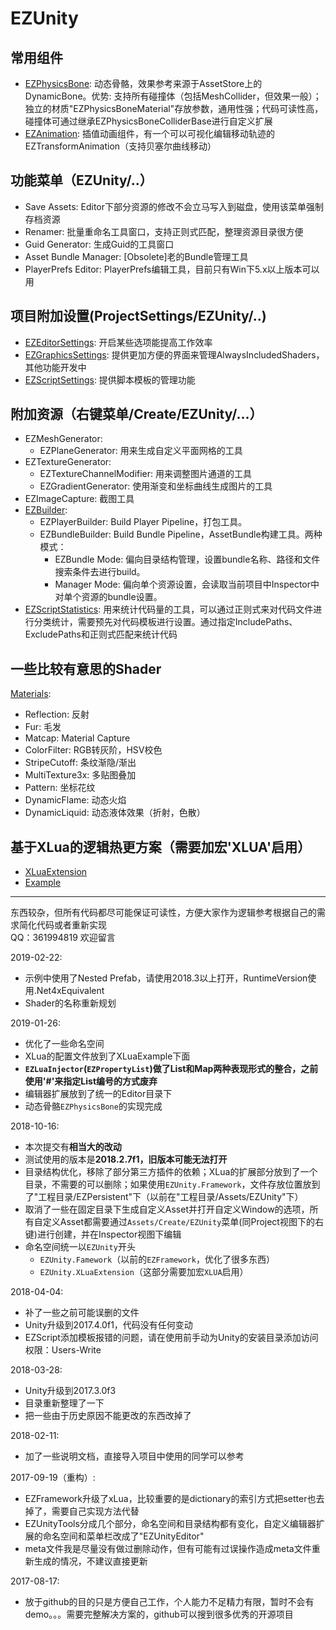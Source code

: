 # EZUnity

## 常用组件

- [EZPhysicsBone](Assets/EZUnity/EZPhysicsBone): 动态骨骼，效果参考来源于AssetStore上的DynamicBone。优势: 支持所有碰撞体（包括MeshCollider，但效果一般）；独立的材质"EZPhysicsBoneMaterial"存放参数，通用性强；代码可读性高，碰撞体可通过继承EZPhysicsBoneColliderBase进行自定义扩展
- [EZAnimation](Assets/EZUnity/EZAnimation): 插值动画组件，有一个可以可视化编辑移动轨迹的EZTransformAnimation（支持贝塞尔曲线移动）

## 功能菜单（EZUnity/..）

- Save Assets: Editor下部分资源的修改不会立马写入到磁盘，使用该菜单强制存档资源
- Renamer: 批量重命名工具窗口，支持正则式匹配，整理资源目录很方便
- Guid Generator: 生成Guid的工具窗口
- Asset Bundle Manager: [Obsolete]老的Bundle管理工具
- PlayerPrefs Editor: PlayerPrefs编辑工具，目前只有Win下5.x以上版本可以用

## 项目附加设置(ProjectSettings/EZUnity/..)

- [EZEditorSettings](Assets/EZUnity/Editor/ProjectSettings): 开启某些选项能提高工作效率
- [EZGraphicsSettings](Assets/EZUnity/Editor/ProjectSettings): 提供更加方便的界面来管理AlwaysIncludedShaders，其他功能开发中
- [EZScriptSettings](Assets/EZUnity/Editor/ProjectSettings): 提供脚本模板的管理功能

## 附加资源（右键菜单/Create/EZUnity/...）

- EZMeshGenerator:
  - EZPlaneGenerator: 用来生成自定义平面网格的工具
- EZTextureGenerator:
  - EZTextureChannelModifier: 用来调整图片通道的工具
  - EZGradientGenerator: 使用渐变和坐标曲线生成图片的工具
- EZImageCapture: 截图工具
- [EZBuilder](Assets/EZUnity/Editor/EditorTools/Builder):
  - EZPlayerBuilder: Build Player Pipeline，打包工具。
  - EZBundleBuilder: Build Bundle Pipeline，AssetBundle构建工具。两种模式：  
    - EZBundle Mode: 偏向目录结构管理，设置bundle名称、路径和文件搜索条件去进行build。
    - Manager Mode: 偏向单个资源设置，会读取当前项目中Inspector中对单个资源的bundle设置。
- [EZScriptStatistics](Assets/EZUnity/Editor/EditorTools/Scripting): 用来统计代码量的工具，可以通过正则式来对代码文件进行分类统计，需要预先对代码模板进行设置。通过指定IncludePaths、ExcludePaths和正则式匹配来统计代码

## 一些比较有意思的Shader

[Materials](Assets/EZUnity/Miscellaneous):

- Reflection: 反射
- Fur: 毛发
- Matcap: Material Capture
- ColorFilter: RGB转灰阶，HSV校色
- StripeCutoff: 条纹渐隐/渐出
- MultiTexture3x: 多贴图叠加
- Pattern: 坐标花纹
- DynamicFlame: 动态火焰
- DynamicLiquid: 动态液体效果（折射，色散）

## 基于XLua的逻辑热更方案（需要加宏'XLUA'启用）

- [XLuaExtension](Assets/EZUnity/XLuaExtension)
- [Example](Assets/Example)

-----

东西较杂，但所有代码都尽可能保证可读性，方便大家作为逻辑参考根据自己的需求简化代码或者重新实现  
QQ：361994819 欢迎留言

2019-02-22:

- 示例中使用了Nested Prefab，请使用2018.3以上打开，RuntimeVersion使用.Net4xEquivalent
- Shader的名称重新规划

2019-01-26:

- 优化了一些命名空间
- XLua的配置文件放到了XLuaExample下面
- **`EZLuaInjector`(`EZPropertyList`)做了List和Map两种表现形式的整合，之前使用'#'来指定List编号的方式废弃**
- 编辑器扩展放到了统一的Editor目录下
- 动态骨骼`EZPhysicsBone`的实现完成

2018-10-16:

- 本次提交有**相当大的改动**
- 测试使用的版本是**2018.2.7f1，旧版本可能无法打开**
- 目录结构优化，移除了部分第三方插件的依赖；XLua的扩展部分放到了一个目录，不需要的可以删除；如果使用`EZUnity.Framework`，文件存放位置放到了"工程目录/EZPersistent"下（以前在"工程目录/Assets/EZUnity"下）
- 取消了一些在固定目录下生成自定义Asset并打开自定义Window的选项，所有自定义Asset都需要通过`Assets/Create/EZUnity`菜单(同Project视图下的右键)进行创建，并在Inspector视图下编辑
- 命名空间统一以`EZUnity`开头
  - `EZUnity.Famework`（以前的`EZFramework`，优化了很多东西）
  - `EZUnity.XLuaExtension`（这部分需要加宏`XLUA`启用）

2018-04-04:

- 补了一些之前可能误删的文件
- Unity升级到2017.4.0f1，代码没有任何变动
- EZScript添加模板报错的问题，请在使用前手动为Unity的安装目录添加访问权限：Users-Write

2018-03-28:

- Unity升级到2017.3.0f3
- 目录重新整理了一下
- 把一些由于历史原因不能更改的东西改掉了

2018-02-11:

- 加了一些说明文档，直接导入项目中使用的同学可以参考

2017-09-19（重构）:

- EZFramework升级了xLua，比较重要的是dictionary的索引方式把setter也去掉了，需要自己实现方法代替
- EZUnityTools分成几个部分，命名空间和目录结构都有变化，自定义编辑器扩展的命名空间和菜单栏改成了"EZUnityEditor"
- meta文件我是尽量没有做过删除动作，但有可能有过误操作造成meta文件重新生成的情况，不建议直接更新

2017-08-17:

- 放于github的目的只是方便自己工作，个人能力不足精力有限，暂时不会有demo。。。需要完整解决方案的，github可以搜到很多优秀的开源项目